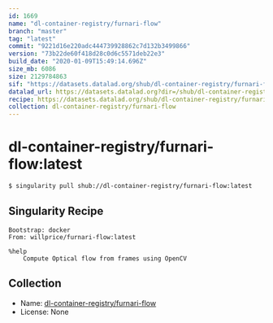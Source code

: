 ```yaml
---
id: 1669
name: "dl-container-registry/furnari-flow"
branch: "master"
tag: "latest"
commit: "9221d16e220adc444739928862c7d132b3499866"
version: "73b22de60f418d28c0d6c5571deb22e3"
build_date: "2020-01-09T15:49:14.696Z"
size_mb: 6086
size: 2129784863
sif: "https://datasets.datalad.org/shub/dl-container-registry/furnari-flow/latest/2020-01-09-9221d16e-73b22de6/73b22de60f418d28c0d6c5571deb22e3.simg"
datalad_url: https://datasets.datalad.org?dir=/shub/dl-container-registry/furnari-flow/latest/2020-01-09-9221d16e-73b22de6/
recipe: https://datasets.datalad.org/shub/dl-container-registry/furnari-flow/latest/2020-01-09-9221d16e-73b22de6/Singularity
collection: dl-container-registry/furnari-flow
---
```


# dl-container-registry/furnari-flow:latest

```bash
$ singularity pull shub://dl-container-registry/furnari-flow:latest
```

## Singularity Recipe

```singularity
Bootstrap: docker
From: willprice/furnari-flow:latest

%help
    Compute Optical flow from frames using OpenCV
```

## Collection

 - Name: [dl-container-registry/furnari-flow](https://github.com/dl-container-registry/furnari-flow)
 - License: None

